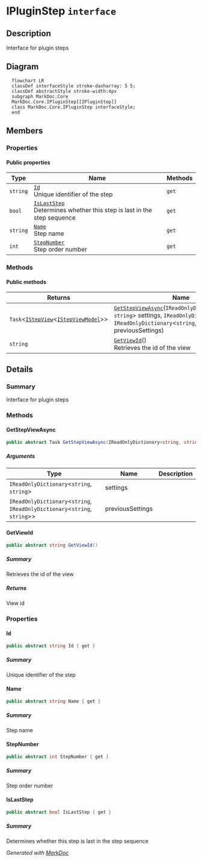 # IPluginStep `interface`

## Description
Interface for plugin steps

## Diagram
```mermaid
  flowchart LR
  classDef interfaceStyle stroke-dasharray: 5 5;
  classDef abstractStyle stroke-width:4px
  subgraph MarkDoc.Core
  MarkDoc.Core.IPluginStep[[IPluginStep]]
  class MarkDoc.Core.IPluginStep interfaceStyle;
  end
```

## Members
### Properties
#### Public  properties
| Type | Name | Methods |
| --- | --- | --- |
| `string` | [`Id`](markdoc/core/IPluginStep.md#id)<br>Unique identifier of the step | `get` |
| `bool` | [`IsLastStep`](markdoc/core/IPluginStep.md#islaststep)<br>Determines whether this step is last in the step sequence | `get` |
| `string` | [`Name`](markdoc/core/IPluginStep.md#name)<br>Step name | `get` |
| `int` | [`StepNumber`](markdoc/core/IPluginStep.md#stepnumber)<br>Step order number | `get` |

### Methods
#### Public  methods
| Returns | Name |
| --- | --- |
| `Task`&lt;[`IStepView`](./IStepViewT.md)&lt;[`IStepViewModel`](./IStepViewModel.md)&gt;&gt; | [`GetStepViewAsync`](markdoc/core/IPluginStep.md#getstepviewasync)(`IReadOnlyDictionary`&lt;`string`, `string`&gt; settings, `IReadOnlyDictionary`&lt;`string`, `IReadOnlyDictionary`&lt;`string`, `string`&gt;&gt; previousSettings) |
| `string` | [`GetViewId`](markdoc/core/IPluginStep.md#getviewid)()<br>Retrieves the id of the view |

## Details
### Summary
Interface for plugin steps

### Methods
#### GetStepViewAsync
```csharp
public abstract Task GetStepViewAsync(IReadOnlyDictionary<string, string> settings, IReadOnlyDictionary<string, IReadOnlyDictionary<string, string>> previousSettings)
```
##### Arguments
| Type | Name | Description |
| --- | --- | --- |
| `IReadOnlyDictionary`&lt;`string`, `string`&gt; | settings |   |
| `IReadOnlyDictionary`&lt;`string`, `IReadOnlyDictionary`&lt;`string`, `string`&gt;&gt; | previousSettings |   |

#### GetViewId
```csharp
public abstract string GetViewId()
```
##### Summary
Retrieves the id of the view

##### Returns
View id

### Properties
#### Id
```csharp
public abstract string Id { get }
```
##### Summary
Unique identifier of the step

#### Name
```csharp
public abstract string Name { get }
```
##### Summary
Step name

#### StepNumber
```csharp
public abstract int StepNumber { get }
```
##### Summary
Step order number

#### IsLastStep
```csharp
public abstract bool IsLastStep { get }
```
##### Summary
Determines whether this step is last in the step sequence

*Generated with* [*MarkDoc*](https://github.com/hailstorm75/MarkDoc.Core)
